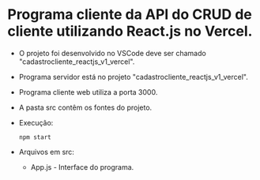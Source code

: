# Programa cliente da API do CRUD de cliente utilizando React.js no Vercel.

- O projeto foi desenvolvido no VSCode deve ser chamado "cadastrocliente_reactjs_v1_vercel".
- Programa servidor está no projeto "cadastrocliente_reactjs_v1_vercel".
- Programa cliente web utiliza a porta 3000.
- A pasta src contêm os fontes do projeto.

- Execução:    
   <pre><code>npm start</code></pre>

- Arquivos em src:
   - App.js - Interface do programa.
